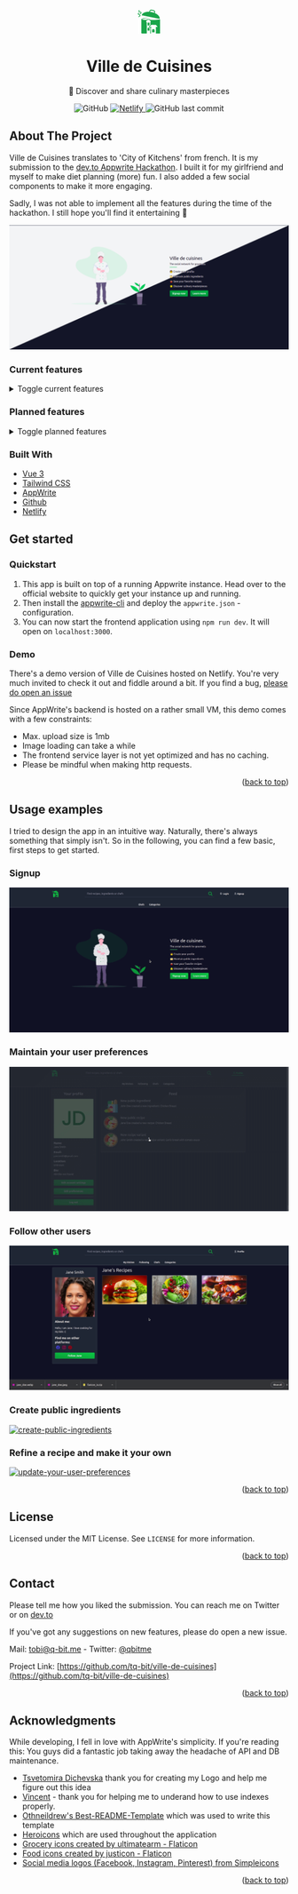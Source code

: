 <div id="top"></div>

<!-- PROJECT LOGO -->
<br />
<div align="center">
  <a href="https://github.com/tq-bit/ville-de-cuisines">
    <img src="https://github.com/tq-bit/ville-de-cuisines/blob/master/public/github-assets/logo-dark.png?raw=true">
  </a>

  <h1 align="center">Ville de Cuisines</h1>

  <p align="center">
    🌟 Discover and share culinary masterpieces
  </p>
  <div align="center">
    <img alt="GitHub" src="https://img.shields.io/github/license/tq-bit/ville-de-cuisines?style=plastic&logo=MIT"/>
    <a href="https://ville-de-cuisines.netlify.app/">
      <img alt="Netlify" src="https://img.shields.io/netlify/57fab78d-d46d-4c9b-b71a-2e1d17a375b4?style=plastic&logo=netlify">
    </a>
    <img alt="GitHub last commit" src="https://img.shields.io/github/last-commit/tq-bit/ville-de-cuisines?style=plastic&logo=git"/>
  </div>
</div>

## About The Project

Ville de Cuisines translates to 'City of Kitchens' from french. It is my submission to the [dev.to Appwrite Hackathon](https://dev.to/devteam/announcing-the-appwrite-hackathon-on-dev-1oc0). I built it for my girlfriend and myself to make diet planning (more) fun. I also added a few social components to make it more engaging.

Sadly, I was not able to implement all the features during the time of the hackathon. I still hope you'll find it entertaining 🤠

[![ville-de-cuisines landingpage][product-screenshot]](#)

### Current features

<details>
<summary> Toggle current features </summary>

<li>User signup and profile maintenance</li>
<li>Avatar and image upload</li>
<li>Public ingredient- and recipe-category creation</li>
<li>Global search for several content types, like recipes, ingredients and users</li>
<li>Private and public recipe creation</li>
<li>Markdown support for recipe preparation steps</li>
<li>User following</li>
<li>Recipe suggestions</li>
<li>Recipe refinement (that's like forking a recipe)</li>
<li>Ingredient and energy calculation per recipe</li>
</details>


### Planned features

<details>
<summary> Toggle planned features </summary>

<li>Add a public / personal diet calender</li>
<li>Add proper loading indicators</li>
<li>Improve recipe creation (browsing and adding ingredients on the fly)</li>
<li>Enhance recipe suggestions and search, e.g. by tag or several ingredients</li>
<li>Enhance ingredient data structure, e.g. nutrients, brand and retailer</li>
<li>Add user actions and a user feed</li>
<li>SSR, Vue meta and social sharing (Facebook, Instagram, Pinterest)</li>
<li>Plugin to add recipe ingredients to your grocery list</li>
<li>Use a cloud function to suggest ingredients from a 3rd party API (still looking for a good one)</li>
<li>Use a cloud function to cleanup unnecessary images</li>
</details>

### Built With

* [Vue 3](https://vuejs.org/)
* [Tailwind CSS](https://tailwindcss.com/)
* [AppWrite](https://appwrite.io/)
* [Github](https://github.com/)
* [Netlify](https://www.netlify.com/)
## Get started

### Quickstart

1. This app is built on top of a running Appwrite instance. Head over to the official website to quickly get your instance up and running.
2. Then install the [appwrite-cli](https://appwrite.io/docs/command-line) and deploy the `appwrite.json` - configuration.
3. You can now start the frontend application using `npm run dev`. It will open on `localhost:3000`.

### Demo

There's a demo version of Ville de Cuisines hosted on Netlify. You're very much invited to check it out and fiddle around a bit. If you find a bug, [please do open an issue](https://github.com/tq-bit/ville-de-cuisines/issues)

Since AppWrite's backend is hosted on a rather small VM, this demo comes with a few constraints:

- Max. upload size is 1mb
- Image loading can take a while
- The frontend service layer is not yet optimized and has no caching.
- Please be mindful when making http requests.

<p align="right">(<a href="#top">back to top</a>)</p>

<!-- USAGE EXAMPLES -->
## Usage examples

I tried to design the app in an intuitive way. Naturally, there's always something that simply isn't. So in the following, you can find a few basic, first steps to get started.

### Signup

[![update-your-user-preferences][gif-signup]](#)

### Maintain your user preferences

[![update-your-user-preferences][gif-update-preferences]](#)

### Follow other users

[![follow-other-users][gif-follow-user]](#)

### Create public ingredients

[![create-public-ingredients][gif-manage-ingredients]](#)

### Refine a recipe and make it your own
[![update-your-user-preferences][gif-refine-recipe]](#)

<p align="right">(<a href="#top">back to top</a>)</p>

<!-- LICENSE -->
## License

Licensed under the MIT License. See `LICENSE` for more information.

<p align="right">(<a href="#top">back to top</a>)</p>



<!-- CONTACT -->
## Contact

Please tell me how you liked the submission. You can reach me on Twitter or on [dev.to](https://dev.to/tqbit)

If you've got any suggestions on new features, please do open a new issue.

Mail: [tobi@q-bit.me](mailto:tobi@q-bit.me) - Twitter: [@qbitme](https://twitter.com/qbitme)

Project Link: [https://github.com/tq-bit/ville-de-cuisines](https://github.com/tq-bit/ville-de-cuisines)

<p align="right">(<a href="#top">back to top</a>)</p>

<!-- ACKNOWLEDGMENTS -->
## Acknowledgments

While developing, I fell in love with AppWrite's simplicity. If you're reading this: You guys did a fantastic job taking away the headache of API and DB maintenance.

* [Tsvetomira Dichevska](https://www.linkedin.com/in/tsvetomira-dichevska/) thank you for creating my Logo and help me figure out this idea
* [Vincent](https://dev.to/gewenyu99) - thank you for helping me to underand how to use indexes properly.
* [Othneildrew's Best-README-Template](https://github.com/othneildrew/Best-README-Template) which was used to write this template
* [Heroicons](https://heroicons.com/) which are used throughout the application
* [Grocery icons created by ultimatearm - Flaticon](https://www.flaticon.com/free-icons/grocery)
* [Food icons created by justicon - Flaticon](https://www.flaticon.com/free-icons/food)
* [Social media logos (Facebook, Instagram, Pinterest) from Simpleicons](https://simpleicons.org/)

<p align="right">(<a href="#top">back to top</a>)</p>



<!-- MARKDOWN LINKS & IMAGES -->
<!-- https://www.markdownguide.org/basic-syntax/#reference-style-links -->
[product-screenshot]: public/github-assets/twilight-vdc.png
[gif-signup]: public/github-assets/signup.gif
[gif-update-preferences]: public/github-assets/update-preferences.gif
[gif-manage-ingredients]: public/github-assets/manage-ingredients.gif
[gif-follow-user]: public/github-assets/follow-user.gif
[gif-refine-recipe]: public/github-assets/refine-recipe.gif
